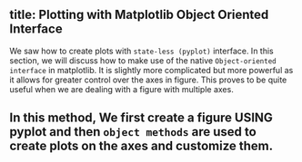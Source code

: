 title: Plotting with Matplotlib Object Oriented Interface
---
  We saw how to create plots with `state-less (pyplot)` interface.
  In this section, we will discuss how to make use of the native `Object-oriented interface` in matplotlib. It is slightly more complicated but more powerful as it allows for greater control over the axes in figure. This proves to be quite useful when we are dealing with a figure with multiple axes.

  In this method, We first create a figure USING pyplot and then `object methods` are used to create plots on the axes and customize them.
---

